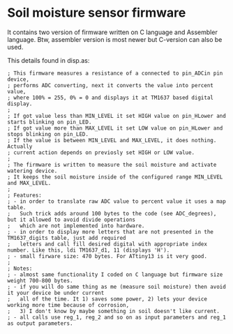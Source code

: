 # Soil moisture sensor firmware

It contains two version of firmware written on C language and Assembler language. 
Btw, assembler version is most newer but C-version can also be used. 

This details found in disp.as:


    ; This firmware measures a resistance of a connected to pin_ADCin pin device,
    ; performs ADC converting, next it converts the value into percent value,
    ; where 100% = 255, 0% = 0 and displays it at TM1637 based digital display.
    ;
    ; If got value less than MIN_LEVEL it set HIGH value on pin_HLower and starts blinking on pin_LED.
    ; If got value more than MAX_LEVEL it set LOW value on pin_HLower and stops blinking on pin_LED.
    ; If the value is between MIN_LEVEL and MAX_LEVEL, it does nothing. Actually
    ; current action depends on previosly set HIGH or LOW value.
    ;
    ; The firmware is written to measure the soil moisture and activate watering device.
    ; It keeps the soil moisture inside of the configured range MIN_LEVEL and MAX_LEVEL.
    ;
    ; Features: 
    ; - in order to translate raw ADC value to percent value it uses a map table. 
    ;   Such trick adds around 100 bytes to the code (see ADC_degrees), but it allowed to avoid divide operations 
    ;   which are not implemented into hardware.
    ; - in order to display more letters that are not presented in the TM1637_digits table, just add required
    ;   letters and call fill desired digital with appropriate index number. Like this, ldi TM1637_d1, 11 (displays 'H').
    ; - small firware size: 470 bytes. For ATtiny13 is it very good.
    ; 
    ; Notes: 
    ; - almost same functionality I coded on C language but firmware size weight 700-800 bytes.
    ; - if you will do same thing as me (measure soil moisture) then avoid it your device be under current
    ;   all of the time. It 1) saves some power, 2) lets your device working more time because of corrosion, 
    ;   3) I don't know by maybe something in soil doesn't like current.
    ; - all calls use reg_1, reg_2 and so on as input parameters and reg_1 as output parameters.
    
